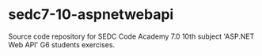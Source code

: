 # sedc7-10-aspnetwebapi
Source code repository for SEDC Code Academy 7.0 10th subject 'ASP.NET Web API' G6 students exercises.

